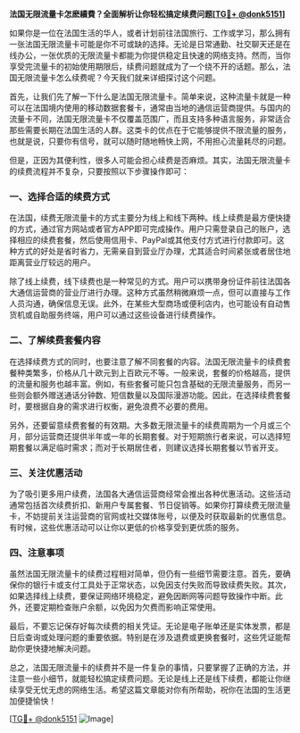 **法国无限流量卡怎麽續費？全面解析让你轻松搞定续费问题[[TG💪+ @donk5151](https://t.me/s/donk5151)]**

如果你是一位在法国生活的华人，或者计划前往法国旅行、工作或学习，那么拥有一张法国无限流量卡可能是你不可或缺的选择。无论是日常通勤、社交聊天还是在线办公，一张优质的无限流量卡都能为你提供稳定且快速的网络支持。然而，当你享受完流量卡的初始使用期限后，续费问题就成为了一个绕不开的话题。那么，法国无限流量卡怎么续费呢？今天我们就来详细探讨这个问题。

首先，让我们先了解一下什么是法国无限流量卡。简单来说，这种流量卡就是一种可以在法国境内使用的移动数据套餐卡，通常由当地的通信运营商提供。与国内的流量卡不同，法国无限流量卡不仅覆盖范围广，而且支持多种语言服务，非常适合那些需要长期在法国生活的人群。这类卡的优点在于它能够提供不限流量的服务，也就是说，只要你有信号，就可以随时随地畅快上网，不用担心流量耗尽的问题。

但是，正因为其便利性，很多人可能会担心续费是否麻烦。其实，法国无限流量卡的续费流程并不复杂，只要按照以下步骤操作即可：

### 一、选择合适的续费方式

在法国，续费无限流量卡的方式主要分为线上和线下两种。线上续费是最方便快捷的方式，通过官方网站或者官方APP即可完成操作。用户只需登录自己的账户，选择相应的续费套餐，然后使用信用卡、PayPal或其他支付方式进行付款即可。这种方式的好处是省时省力，无需亲自到营业厅办理，尤其适合时间紧张或者居住地距离营业厅较远的用户。

除了线上续费，线下续费也是一种常见的方式。用户可以携带身份证件前往法国各大通信运营商的营业厅进行办理。这种方式虽然稍微麻烦一点，但可以直接与工作人员沟通，确保信息无误。此外，在某些大型商场或便利店内，也可能设有自动售货机或自助服务终端，用户可以通过这些设备进行续费操作。

### 二、了解续费套餐内容

在选择续费方式的同时，也要注意了解不同套餐的内容。法国无限流量卡的续费套餐种类繁多，价格从几十欧元到上百欧元不等。一般来说，套餐的价格越高，提供的流量和服务也越丰富。例如，有些套餐可能只包含基础的无限流量服务，而另一些则会额外赠送通话分钟数、短信数量以及国际漫游功能。因此，在选择续费套餐时，要根据自身的需求进行权衡，避免浪费不必要的费用。

另外，还要留意续费套餐的有效期。大多数无限流量卡的续费周期为一个月或三个月，部分运营商还提供半年或一年的长期套餐。对于短期旅行者来说，可以选择短期套餐以满足临时需求；而对于长期居住者，则建议选择长期套餐以节省开支。

### 三、关注优惠活动

为了吸引更多用户续费，法国各大通信运营商经常会推出各种优惠活动。这些活动通常包括首次续费折扣、新用户专属套餐、节日促销等。如果你打算续费无限流量卡，不妨提前关注运营商的官网或社交媒体账号，以便及时获取最新的优惠信息。有时候，这些优惠活动可以让你以更低的价格享受到更优质的服务。

### 四、注意事项

虽然法国无限流量卡的续费过程相对简单，但仍有一些细节需要注意。首先，要确保你的银行卡或支付工具处于正常状态，以免因支付失败而导致续费失败。其次，如果选择线上续费，要保证网络环境稳定，避免因断网等问题导致操作中断。此外，还要定期检查账户余额，以免因为欠费而影响正常使用。

最后，不要忘记保存好每次续费的相关凭证。无论是电子账单还是实体发票，都是日后查询或处理问题的重要依据。特别是在涉及退费或更换套餐时，这些凭证能帮助你更快捷地解决问题。

总之，法国无限流量卡的续费并不是一件复杂的事情，只要掌握了正确的方法，并注意一些小细节，就能轻松搞定续费问题。无论是线上还是线下续费，都能让你继续享受无忧无虑的网络生活。希望这篇文章能对你有所帮助，祝你在法国的生活更加便捷愉快！

[[TG💪+ @donk5151](https://t.me/s/donk5151) ![Image](https://i.postimg.cc/rwNCRYN7/Snipaste-2025-04-30-17-27-05.png)]